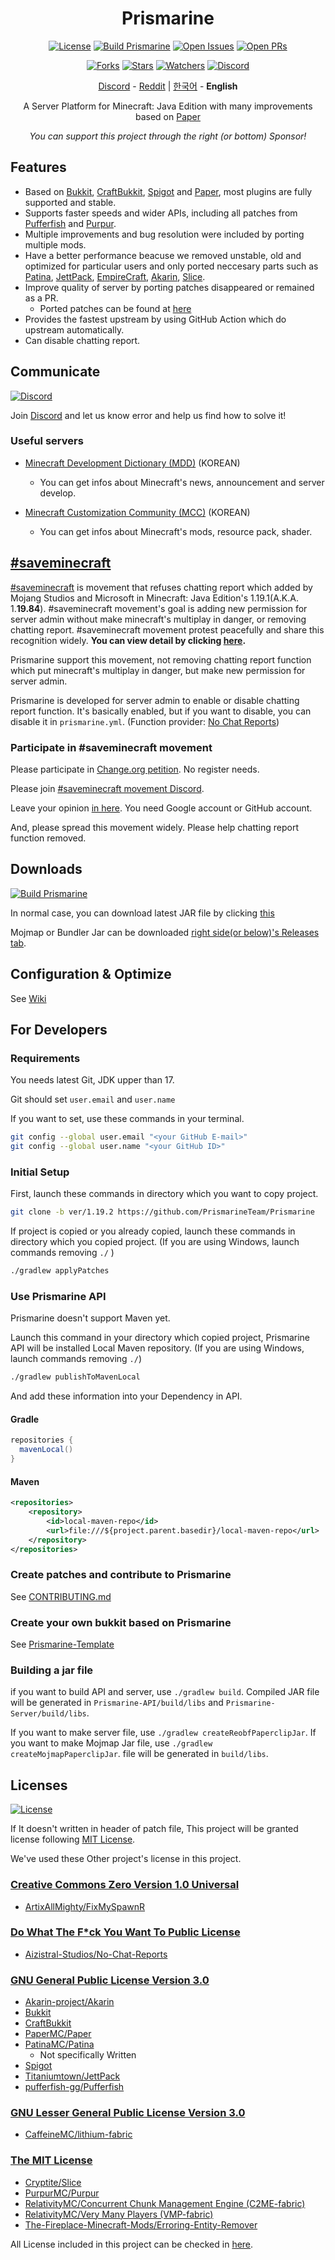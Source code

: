 <div align="center">

Prismarine
=
[![License](https://img.shields.io/github/license/PurpurMC/Purpur)](LICENSE.md)
[![Build Prismarine](https://img.shields.io/github/workflow/status/PrismarineTeam/Prismarine/Build%20Prismarine)](https://github.com/PrismarineTeam/Prismarine/actions/workflows/build.yml)
[![Open Issues](https://img.shields.io/github/issues-raw/PrismarineTeam/Prismarine?label=issues)](https://github.com/PrismarineTeam/Prismarine/issues)
[![Open PRs](https://img.shields.io/github/issues-pr-raw/PrismarineTeam/Prismarine?label=pull%20requests)](https://github.com/PrismarineTeam/Prismarine/pulls)

[![Forks](https://img.shields.io/github/forks/PrismarineTeam/Prismarine)](https://github.com/PrismarineTeam/Prismarine/network/members)
[![Stars](https://img.shields.io/github/stars/PrismarineTeam/Prismarine)](https://github.com/PrismarineTeam/Prismarine/stargazers)
[![Watchers](https://img.shields.io/github/watchers/PrismarineTeam/Prismarine)](https://github.com/PrismarineTeam/Prismarine/watchers)
[![Discord](https://img.shields.io/discord/781822976773455882?color=%235865F2&label=Discord&logo=discord)](https://discord.gg/CQGVqeXQQC)

[Discord](https://discord.gg/CQGVqeXQQC) - [Reddit](https://reddit.com/r/Prismarine) | [한국어](src/README/KOR.md) - **English**

A Server Platform for Minecraft: Java Edition with many improvements based on [Paper](https://github.com/PaperMC/Paper)

*You can support this project through the right (or bottom) Sponsor!*

</div>

## Features
- Based on [Bukkit](https://hub.spigotmc.org/stash/projects/SPIGOT/repos/bukkit/browse), [CraftBukkit](https://hub.spigotmc.org/stash/projects/SPIGOT/repos/craftbukkit/browse), [Spigot](https://hub.spigotmc.org/stash/projects/SPIGOT/repos/spigot/browse) and [Paper](https://github.com/PaperMC/Paper), most plugins are fully supported and stable.
- Supports faster speeds and wider APIs, including all patches from [Pufferfish](https://github.com/pufferfish-gg/Pufferfish) and [Purpur](https://github.com/PurpurMC/Purpur).
- Multiple improvements and bug resolution were included by porting multiple mods.
- Have a better performance beacuse we removed unstable, old and optimized for particular users and only ported neccesary parts such as [Patina](https://github.com/PatinaMC/Patina), [JettPack](https://gitlab.com/Titaniumtown/JettPack), [EmpireCraft](https://github.com/starlis/EmpireCraft), [Akarin](https://github.com/Akarin-project/Akarin), [Slice](https://github.com/Cryptite/Slice).
- Improve quality of server by porting patches disappeared or remained as a PR.
   - Ported patches can be found at [here](src/PORTED_PATCHES/ENG.md) 
- Provides the fastest upstream by using GitHub Action which do upstream automatically.
- Can disable chatting report.

## Communicate
[![Discord](https://img.shields.io/discord/781822976773455882?color=%235865F2&label=Discord&logo=discord)](https://discord.gg/CQGVqeXQQC)

Join [Discord](https://discord.gg/CQGVqeXQQC) and let us know error and help us find how to solve it!

### Useful servers
- [Minecraft Development Dictionary (MDD)](https://discord.gg/AZwXTA9Pgx) (KOREAN)
   - You can get infos about Minecraft's news, announcement and server develop.

- [Minecraft Customization Community (MCC)](https://discord.gg/nnkecH6n24) (KOREAN)
   - You can get infos about Minecraft's mods, resource pack, shader.

## [#saveminecraft](https://saveminecraft.org/)
[#saveminecraft](https://saveminecraft.org/) is movement that refuses chatting report which added by Mojang Studios and Microsoft in Minecraft: Java Edition's 1.19.1(A.K.A. 1.**19.84**). #saveminecraft movement's goal is adding new permission for server admin without make minecraft's multiplay in danger, or removing chatting report. #saveminecraft movement protest peacefully and share this recognition widely. **You can view detail by clicking [here](src/SAVEMINECRAFT/ENG.md).**

Prismarine support this movement, not removing chatting report function which put minecraft's multiplay in danger, but make new permission for server admin.

Prismarine is developed for server admin to enable or disable chatting report function.
It's basically enabled, but if you want to disable, you can disable it in `prismarine.yml`. (Function provider: [No Chat Reports](https://modrinth.com/mod/no-chat-reports))

### Participate in #saveminecraft movement 
Please participate in [Change.org petition](https://chng.it/4MQX8YybMf). No register needs.

Please join [#saveminecraft movement Discord](https://discord.gg/saveminecraft).

Leave your opinion [in here](https://saveminecraft.org/opinions). You need Google account or GitHub account.

And, please spread this movement widely. Please help chatting report function removed.

## Downloads
[![Build Prismarine](https://img.shields.io/github/workflow/status/PrismarineTeam/Prismarine/Build%20Prismarine)](https://github.com/PrismarineTeam/Prismarine/releases/tag/latest)

In normal case, you can download latest JAR file by clicking [this](https://github.com/PrismarineTeam/Prismarine/releases/download/latest/Prismarine-paperclip-1.19.2-R0.1-SNAPSHOT-reobf.jar)

Mojmap or Bundler Jar can be downloaded [right side(or below)'s Releases tab](https://github.com/PrismarineTeam/Prismarine/releases/tag/latest).

## Configuration & Optimize
See [Wiki](https://github.com/PrismarineTeam/Prismarine/wiki)

## For Developers
### Requirements
You needs latest Git, JDK upper than 17.

Git should set `user.email` and `user.name`

If you want to set, use these commands in your terminal.
```bash
git config --global user.email "<your GitHub E-mail>"
git config --global user.name "<your GitHub ID>"
```

### Initial Setup
First, launch these commands in directory which you want to copy project.
```bash
git clone -b ver/1.19.2 https://github.com/PrismarineTeam/Prismarine
```
If project is copied or you already copied, launch these commands in directory which you copied project. (If you are using Windows, launch commands removing `./` )
```bash
./gradlew applyPatches
```

### Use Prismarine API
Prismarine doesn't support Maven yet.

Launch this command in your directory which copied project, Prismarine API will be installed Local Maven repository. (If you are using Windows, launch commands removing `./`)
```bash
./gradlew publishToMavenLocal
```
And add these information into your Dependency in API.

#### Gradle
```gradle
repositories {
  mavenLocal()
}
```

#### Maven
```xml
<repositories>
    <repository>
        <id>local-maven-repo</id>
        <url>file:///${project.parent.basedir}/local-maven-repo</url>
    </repository>
</repositories>
```

### Create patches and contribute to Prismarine
See [CONTRIBUTING.md](CONTRIBUTING.md)

### Create your own bukkit based on Prismarine
See [Prismarine-Template](https://github.com/PrismarineTeam/Prismarine-Template)

### Building a jar file
if you want to build API and server, use `./gradlew build`. Compiled JAR file will be generated in `Prismarine-API/build/libs` and `Prismarine-Server/build/libs`.

If you want to make server file, use `./gradlew createReobfPaperclipJar`. If you want to make Mojmap Jar file, use `./gradlew createMojmapPaperclipJar`. file will be generated in `build/libs`.

## Licenses
[![License](https://img.shields.io/github/license/PurpurMC/Purpur)](LICENSE.md)

If It doesn't written in header of patch file, This project will be granted license following [MIT License](src/LICENSES/ENG/MIT.md).

We've used these Other project's license in this project.

### [Creative Commons Zero Version 1.0 Universal](src/LICENSES/ENG/CC0_v1.0.md)
- [ArtixAllMighty/FixMySpawnR](https://github.com/ArtixAllMighty/FixMySpawnR)

### [Do What The F\*ck You Want To Public License](src/LICENSES/ENG/WTFPL.md)
- [Aizistral-Studios/No-Chat-Reports](https://github.com/Aizistral-Studios/No-Chat-Reports)

### [GNU General Public License Version 3.0](src/LICENSES/ENG/GNU_GPL_v3.0.md)
- [Akarin-project/Akarin](https://github.com/Akarin-project/Akarin)
- [Bukkit](https://hub.spigotmc.org/stash/projects/SPIGOT/repos/bukkit/browse)
- [CraftBukkit](https://hub.spigotmc.org/stash/projects/SPIGOT/repos/craftbukkit/browse)
- [PaperMC/Paper](https://github.com/PaperMC/Paper)
- [PatinaMC/Patina](https://github.com/PatinaMC/Patina)
   - Not specifically Written
- [Spigot](https://hub.spigotmc.org/stash/projects/SPIGOT/repos/spigot/browse)
- [Titaniumtown/JettPack](https://gitlab.com/Titaniumtown/JettPack)
- [pufferfish-gg/Pufferfish](https://github.com/pufferfish-gg/Pufferfish)

### [GNU Lesser General Public License Version 3.0](src/LICENSES/ENG/GNU_LGPL_v3.0.md)
- [CaffeineMC/lithium-fabric](https://github.com/CaffeineMC/lithium-fabric)

### [The MIT License](src/LICENSES/ENG/MIT.md)
- [Cryptite/Slice](https://github.com/Cryptite/Slice)
- [PurpurMC/Purpur](https://github.com/PurpurMC/Purpur)
- [RelativityMC/Concurrent Chunk Management Engine (C2ME-fabric)](https://github.com/RelativityMC/C2ME-fabric)
- [RelativityMC/Very Many Players (VMP-fabric)](https://github.com/RelativityMC/VMP-fabric)
- [The-Fireplace-Minecraft-Mods/Erroring-Entity-Remover](https://github.com/The-Fireplace-Minecraft-Mods/Erroring-Entity-Remover)

All License included in this project can be checked in [here](src/LICENSES/ENG/README.md).
